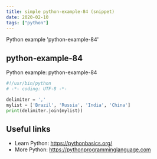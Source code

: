 ```yaml
---
title: simple python-example-84 (snippet)
date: 2020-02-10
tags: ["python"]
---
```

Python example 'python-example-84'


## python-example-84

Python example: python-example-84

```python
#!/usr/bin/python
# -*- coding: UTF-8 -*-

delimiter = ','
mylist = ['Brazil', 'Russia', 'India', 'China']
print(delimiter.join(mylist))


```

## Useful links

- Learn Python: https://pythonbasics.org/
- More Python: https://pythonprogramminglanguage.com
